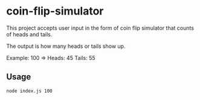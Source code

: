 # coin-flip-simulator
This project accepts user input in the form of coin flip simulator that counts of heads and tails.

The output is how many heads or tails show up.

Example: 100 => Heads: 45 Tails: 55

## Usage 
`node index.js 100`

